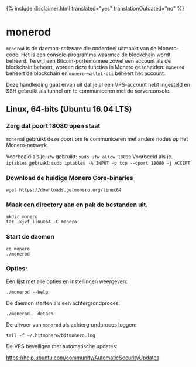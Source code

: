 {% include disclaimer.html translated="yes" translationOutdated="no" %}

# monerod

`monerod` is de daemon-software die onderdeel uitmaakt van de
Monero-code. Het is een console-programma waarmee de blockchain wordt
beheerd. Terwijl een Bitcoin-portemonnee zowel een account als de blockchain
beheert, worden deze functies in Monero gescheiden: `monerod` beheert de
blockchain en `monero-wallet-cli` beheert het account.

Deze handleiding gaat ervan uit dat je al een VPS-account hebt ingesteld en
SSH gebruikt als tunnel om te communiceren met de serverconsole.

## Linux, 64-bits (Ubuntu 16.04 LTS)

### Zorg dat poort 18080 open staat

`monerod` gebruikt deze poort om te communiceren met andere nodes op het
Monero-netwerk.

Voorbeeld als je `ufw` gebruikt: `sudo ufw allow 18080` Voorbeeld als je
`iptables` gebruikt: `sudo iptables -A INPUT -p tcp --dport 18080 -j ACCEPT`

### Download de huidige Monero Core-binaries

    wget https://downloads.getmonero.org/linux64

### Maak een directory aan en pak de bestanden uit.

    mkdir monero
    tar -xjvf linux64 -C monero

### Start de daemon

    cd monero
    ./monerod

### Opties:

Een lijst met alle opties en instellingen weergeven:

    ./monerod --help

De daemon starten als een achtergrondproces:

    ./monerod --detach

De uitvoer van `monerod` als achtergrondproces loggen:

    tail -f ~/.bitmonero/bitmonero.log

De VPS beveiligen met automatische updates:

https://help.ubuntu.com/community/AutomaticSecurityUpdates


